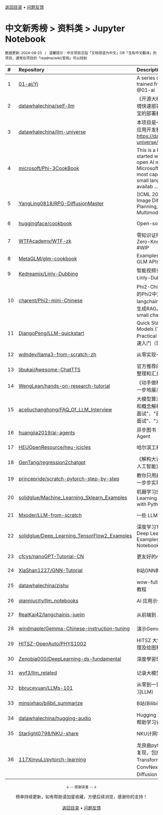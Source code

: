 <a href="https://github.com/GrowingGit/GitHub-Chinese-Top-Charts#github中文排行榜">返回目录</a> • <a href="/content/docs/feedback.md">问题反馈</a>

# 中文新秀榜 > 资料类 > Jupyter Notebook
<sub>数据更新: 2024-08-25&nbsp;&nbsp;&nbsp;/&nbsp;&nbsp;&nbsp;温馨提示：中文项目泛指「文档母语为中文」OR「含有中文翻译」的项目，通常在项目的「readme/wiki/官网」可以找到</sub>

|#|Repository|Description|Stars|Updated|Created|
|:-|:-|:-|:-|:-|:-|
|1|[01-ai/Yi](https://github.com/01-ai/Yi)|A series of large language models trained from scratch by developers @01-ai|7562|2024-08-22|2023-11-03|
|2|[datawhalechina/self-llm](https://github.com/datawhalechina/self-llm)|《开源大模型食用指南》基于Linux环境快速部署开源大模型，更适合中国宝宝的部署教程|7438|2024-08-24|2023-11-16|
|3|[datawhalechina/llm-universe](https://github.com/datawhalechina/llm-universe)|本项目是一个面向小白开发者的大模型应用开发教程，在线阅读地址：https://datawhalechina.github.io/llm-universe/|4184|2024-08-12|2023-10-29|
|4|[microsoft/Phi-3CookBook](https://github.com/microsoft/Phi-3CookBook)|This is a Phi-3 book for getting started with Phi-3. Phi-3, a family of open AI models developed by Microsoft. Phi-3 models are the most capable and cost-effective small language models (SLMs) availab ...|1998|2024-08-22|2024-05-07|
|5|[YangLing0818/RPG-DiffusionMaster](https://github.com/YangLing0818/RPG-DiffusionMaster)|[ICML 2024] Mastering Text-to-Image Diffusion: Recaptioning, Planning, and Generating with Multimodal LLMs (PRG)|1633|2024-07-31|2024-01-22|
|6|[huggingface/cookbook](https://github.com/huggingface/cookbook)|Open-source AI cookbook|1570|2024-08-23|2023-11-24|
|7|[WTFAcademy/WTF-zk](https://github.com/WTFAcademy/WTF-zk)|零知识证明入门教程。Comprehensive Zero-Knowledge Proofs Tutorial. #zk #WIP|1446|2024-08-24|2023-11-29|
|8|[MetaGLM/glm-cookbook](https://github.com/MetaGLM/glm-cookbook)|Examples and guides for using the GLM APIs|701|2024-08-22|2024-01-22|
|9|[Kedreamix/Linly-Dubbing](https://github.com/Kedreamix/Linly-Dubbing)|智能视频多语言AI配音/翻译工具 - Linly-Dubbing — “AI赋能，语言无界”|579|2024-08-23|2024-08-08|
|10|[charent/Phi2-mini-Chinese](https://github.com/charent/Phi2-mini-Chinese)|Phi2-Chinese-0.2B 从0开始训练自己的Phi2中文小模型，支持接入langchain加载本地知识库做检索增强生成RAG。Training your own Phi2 small chat model from scratch.|459|2024-07-11|2023-12-22|
|11|[DjangoPeng/LLM-quickstart](https://github.com/DjangoPeng/LLM-quickstart)|Quick Start for Large Language Models (Theoretical Learning and Practical Fine-tuning) 大语言模型快速入门（理论学习与微调实战）|434|2024-07-09|2023-12-11|
|12|[wdndev/llama3-from-scratch-zh](https://github.com/wdndev/llama3-from-scratch-zh)|从零实现一个 llama3 中文版|389|2024-06-12|2024-05-23|
|13|[libukai/Awesome-ChatTTS](https://github.com/libukai/Awesome-ChatTTS)|官方推荐的 ChatTTS 最佳入门指南，整理和汇总了常见问题和相关资源|339|2024-06-19|2024-06-05|
|14|[WengLean/hands-on-research-tutorial](https://github.com/WengLean/hands-on-research-tutorial)|《动手做科研》面向科研初学者，一步一步地展示如何入门人工智能科研|160|2024-08-12|2024-05-07|
|15|[aceliuchanghong/FAQ_Of_LLM_Interview](https://github.com/aceliuchanghong/FAQ_Of_LLM_Interview)|大模型算法岗面试题(含答案):常见问题和概念解析 "大模型面试题"、"算法岗面试"、"面试常见问题"、"大模型算法面试"、"大模型应用基础"|156|2024-07-31|2024-03-13|
|16|[huangjia2019/ai-agents](https://github.com/huangjia2019/ai-agents)|异步图书 大模型应用开发 动手做AI Agent|131|2024-07-04|2024-05-10|
|17|[HEUOpenResource/heu-icicles](https://github.com/HEUOpenResource/heu-icicles)|哈尔滨工程大学课程攻略共享计划|129|2024-08-02|2024-04-13|
|18|[GenTang/regression2chatgpt](https://github.com/GenTang/regression2chatgpt)|《解构大语言模型：从线性回归到通用人工智能》配套代码|118|2024-08-22|2023-12-07|
|19|[princepride/scratch-pytorch-step-by-step](https://github.com/princepride/scratch-pytorch-step-by-step)|教你只用最基本的python语法和numpy一步步实现深度学习框架|116|2024-08-02|2024-01-02|
|20|[solidglue/Machine_Learning_Sklearn_Examples](https://github.com/solidglue/Machine_Learning_Sklearn_Examples)|机器学习Sklearn入门指南。Machine Learning Sklearn API and Examples with Python3 and Jupyter Notebook.|105|2024-05-20|2024-02-28|
|21|[Mxoder/LLM-from-scratch](https://github.com/Mxoder/LLM-from-scratch)|一些 LLM 方面的从零复现笔记|98|2024-06-09|2024-04-29|
|22|[solidglue/Deep_Learning_TensorFlow2_Examples](https://github.com/solidglue/Deep_Learning_TensorFlow2_Examples)|深度学习TensorFlow2入门指南。Deep Learning TensorFlow2  API and Examples with Python3 and Jupyter Notebook.|96|2024-05-20|2024-02-27|
|23|[cfcys/nanoGPT-Tutorial-CN](https://github.com/cfcys/nanoGPT-Tutorial-CN)|更友好的nanoGPT的中文教程|74|2024-05-17|2024-04-22|
|24|[XiaShan1227/GNN-Tutorial](https://github.com/XiaShan1227/GNN-Tutorial)|B站GNN教程资料|71|2024-04-11|2024-01-14|
|25|[datawhalechina/zishu](https://github.com/datawhalechina/zishu)|wow-fullstack，令人惊叹的全栈开发教程|63|2024-07-06|2023-12-28|
|26|[qianniucity/llm_notebooks](https://github.com/qianniucity/llm_notebooks)|AI 应用示例合集|54|2024-06-03|2024-04-25|
|27|[RealKai42/langchainjs-juejin](https://github.com/RealKai42/langchainjs-juejin)|从前端到 AI：langchain.js 入门和实战|44|2024-05-17|2024-04-25|
|28|[windmaple/Gemma-Chinese-instruction-tuning](https://github.com/windmaple/Gemma-Chinese-instruction-tuning)|演示Gemma中文指令微调的教程|43|2024-02-26|2024-02-25|
|29|[HITSZ-OpenAuto/PHYS1002](https://github.com/HITSZ-OpenAuto/PHYS1002)|HITSZ 大学物理实验 实验报告、数据处理及绘图程序等资料|41|2024-07-13|2023-10-02|
|30|[Zenobia000/DeepLearning-ds-fundamental](https://github.com/Zenobia000/DeepLearning-ds-fundamental)|深度學習理論程式大全|39|2024-07-25|2024-02-03|
|31|[wyf3/llm_related](https://github.com/wyf3/llm_related)|记录大模型相关的一些知识和方法|37|2024-08-10|2024-08-04|
|32|[bbruceyuan/LLMs-101](https://github.com/bbruceyuan/LLMs-101)|从零到一实现一个 miniLLM～（动手学习LLM）|37|2024-04-30|2023-10-06|
|33|[minsixhao/bilibil_summarize](https://github.com/minsixhao/bilibil_summarize)|B站(Bilibili)视频 AI总结摘要|28|2024-07-30|2024-02-25|
|34|[datawhalechina/hugging-audio](https://github.com/datawhalechina/hugging-audio)|Hugging Face Audio Course中文版，帮助学习者快速入门音频模态|28|2024-05-25|2023-12-18|
|35|[Starlight0798/NKU-share](https://github.com/Starlight0798/NKU-share)|NKU计网学院各个课程作业|25|2024-04-09|2023-12-23|
|36|[117XinyuLi/pytorch-learning](https://github.com/117XinyuLi/pytorch-learning)|龙良曲pytorch学习代码及一些模型的复现，包括Unet、Vision Transformer、Swim Transformer、ConvNext、YOLOv3、MAE、Diffusion model等|24|2024-03-01|2023-11-05|

<div align="center">
    <p><sub>↓ -- 感谢读者 -- ↓</sub></p>
    榜单持续更新，如有帮助请加星收藏，方便后续浏览，感谢你的支持！
</div>

<br/>

<div align="center"><a href="https://github.com/GrowingGit/GitHub-Chinese-Top-Charts#github中文排行榜">返回目录</a> • <a href="/content/docs/feedback.md">问题反馈</a></div>

